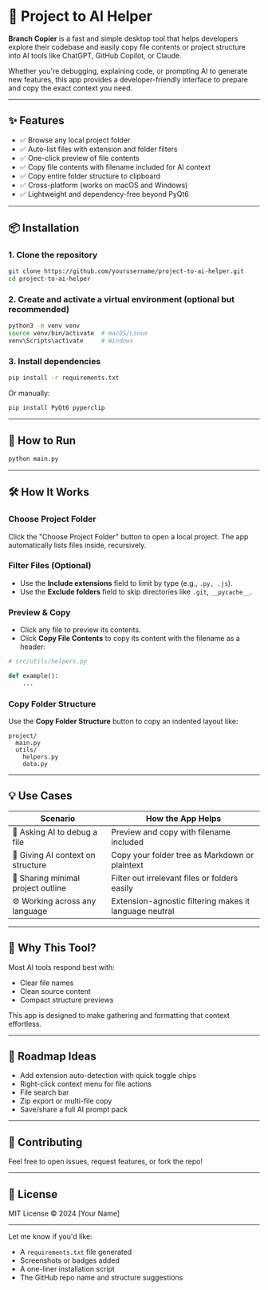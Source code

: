 # 🧠 Project to AI Helper

**Branch Copier** is a fast and simple desktop tool that helps developers explore their codebase and easily copy file contents or project structure into AI tools like ChatGPT, GitHub Copilot, or Claude.

Whether you're debugging, explaining code, or prompting AI to generate new features, this app provides a developer-friendly interface to prepare and copy the exact context you need.

---

## ✨ Features

- ✅ Browse any local project folder
- ✅ Auto-list files with extension and folder filters
- ✅ One-click preview of file contents
- ✅ Copy file contents with filename included for AI context
- ✅ Copy entire folder structure to clipboard
- ✅ Cross-platform (works on macOS and Windows)
- ✅ Lightweight and dependency-free beyond PyQt6

---

## 📦 Installation

### 1. Clone the repository

```bash
git clone https://github.com/yourusername/project-to-ai-helper.git
cd project-to-ai-helper
```

### 2. Create and activate a virtual environment (optional but recommended)

```bash
python3 -m venv venv
source venv/bin/activate  # macOS/Linux
venv\Scripts\activate     # Windows
```

### 3. Install dependencies

```bash
pip install -r requirements.txt
```

Or manually:

```bash
pip install PyQt6 pyperclip
```

---

## 🚀 How to Run

```bash
python main.py
```

---

## 🛠 How It Works

### Choose Project Folder

Click the "Choose Project Folder" button to open a local project. The app automatically lists files inside, recursively.

### Filter Files (Optional)

- Use the **Include extensions** field to limit by type (e.g., `.py, .js`).
- Use the **Exclude folders** field to skip directories like `.git`, `__pycache__`.

### Preview & Copy

- Click any file to preview its contents.
- Click **Copy File Contents** to copy its content with the filename as a header:

```python
# src/utils/helpers.py

def example():
    ...
```

### Copy Folder Structure

Use the **Copy Folder Structure** button to copy an indented layout like:

```plaintext
project/
  main.py
  utils/
    helpers.py
    data.py
```

---

## 💡 Use Cases

| Scenario                        | How the App Helps                              |
|---------------------------------|-----------------------------------------------|
| 📌 Asking AI to debug a file    | Preview and copy with filename included       |
| 📁 Giving AI context on structure | Copy your folder tree as Markdown or plaintext |
| 🧹 Sharing minimal project outline | Filter out irrelevant files or folders easily |
| ⚙️ Working across any language  | Extension-agnostic filtering makes it language neutral |

---

## 🧠 Why This Tool?

Most AI tools respond best with:

- Clear file names
- Clean source content
- Compact structure previews

This app is designed to make gathering and formatting that context effortless.

---

## 📎 Roadmap Ideas

- Add extension auto-detection with quick toggle chips
- Right-click context menu for file actions
- File search bar
- Zip export or multi-file copy
- Save/share a full AI prompt pack

---

## 🤝 Contributing

Feel free to open issues, request features, or fork the repo!

---

## 📜 License

MIT License © 2024 [Your Name]

---

Let me know if you'd like:

- A `requirements.txt` file generated
- Screenshots or badges added
- A one-liner installation script
- The GitHub repo name and structure suggestions